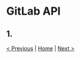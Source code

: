 # GitLab API



## 1.

[< Previous](../exercice_4/README.md) | [Home](../README.md) | [Next >](../exercice_6/README.md)